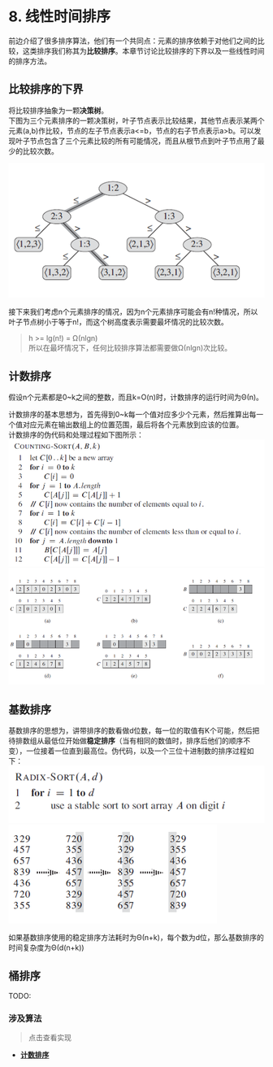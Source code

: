 # 8. 线性时间排序

前边介绍了很多排序算法，他们有一个共同点：元素的排序依赖于对他们之间的比较，这类排序我们称其为**比较排序**。本章节讨论比较排序的下界以及一些线性时间的排序方法。  

## 比较排序的下界

将比较排序抽象为一颗**决策树**。  
下图为三个元素排序的一颗决策树，叶子节点表示比较结果，其他节点表示某两个元素(a,b)作比较，节点的左子节点表示a<=b，节点的右子节点表示a>b。可以发现叶子节点包含了三个元素比较的所有可能情况，而且从根节点到叶子节点用了最少的比较次数。

![决策树](/.res/08_1.PNG)  

接下来我们考虑n个元素排序的情况，因为n个元素排序可能会有n!种情况，所以叶子节点树小于等于n!，而这个树高度表示需要最坏情况的比较次数。  
> h >= lg(n!) = Ω(nlgn)  
所以在最坏情况下，任何比较排序算法都需要做Ω(nlgn)次比较。

## 计数排序

假设n个元素都是0~k之间的整数，而且k=O(n)时，计数排序的运行时间为Θ(n)。  

计数排序的基本思想为，首先得到0~k每一个值对应多少个元素，然后推算出每一个值对应元素在输出数组上的位置范围，最后将各个元素放到应该的位置。  
计数排序的伪代码和处理过程如下图所示：  
![计数排序](/.res/08_COUNTING_SORT.PNG)  
![计数排序](/.res/08_2.PNG)  

## 基数排序

基数排序的思想为，讲带排序的数看做d位数，每一位的取值有K个可能，然后把待排数组从最低位开始做**稳定排序**（当有相同的数值时，排序后他们的顺序不变），一位接着一位直到最高位。伪代码，以及一个三位十进制数的排序过程如下：  
![基数排序](/.res/08_RADIX_SORT.PNG)  
![基数排序](/.res/08_3.PNG)  

如果基数排序使用的稳定排序方法耗时为Θ(n+k)，每个数为d位，那么基数排序的时间复杂度为Θ(d(n+k))

## 桶排序

TODO:  

### 涉及算法
> 点击查看实现
+ **[计数排序](/Code/Algorithms/A-08-2-CountingSort/counting_sort_realization.c)** 
